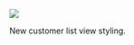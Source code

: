 ![](https://db-feed.s3.amazonaws.com/legacy/Screen_Shot_2017-05-09_at_11_27_31_AM-1494343676273.png)

New customer list view styling.
